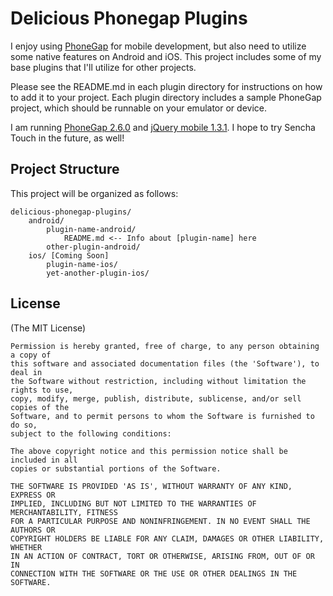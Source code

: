 Delicious Phonegap Plugins
==============================

I enjoy using [PhoneGap](http://phonegap.com/) for mobile development, but
also need to utilize some native features on Android and iOS. This project
includes some of my base plugins that I'll utilize for other projects.

Please see the README.md in each plugin directory for instructions on how 
to add it to your project. Each plugin directory includes a sample PhoneGap
project, which should be runnable on your emulator or device. 

I am running [PhoneGap 2.6.0](http://docs.phonegap.com/en/2.6.0/index.html) 
and [jQuery mobile 1.3.1](http://jquerymobile.com/). I hope to try Sencha
Touch in the future, as well! 

## Project Structure

This project will be organized as follows:

    delicious-phonegap-plugins/
        android/
            plugin-name-android/
                README.md <-- Info about [plugin-name] here
            other-plugin-android/
        ios/ [Coming Soon]
            plugin-name-ios/
            yet-another-plugin-ios/
       
## License

(The MIT License) 

	Permission is hereby granted, free of charge, to any person obtaining a copy of
	this software and associated documentation files (the 'Software'), to deal in
	the Software without restriction, including without limitation the rights to use,
	copy, modify, merge, publish, distribute, sublicense, and/or sell copies of the
	Software, and to permit persons to whom the Software is furnished to do so,
	subject to the following conditions:
	
	The above copyright notice and this permission notice shall be included in all
	copies or substantial portions of the Software.
	
	THE SOFTWARE IS PROVIDED 'AS IS', WITHOUT WARRANTY OF ANY KIND, EXPRESS OR
	IMPLIED, INCLUDING BUT NOT LIMITED TO THE WARRANTIES OF MERCHANTABILITY, FITNESS
	FOR A PARTICULAR PURPOSE AND NONINFRINGEMENT. IN NO EVENT SHALL THE AUTHORS OR
	COPYRIGHT HOLDERS BE LIABLE FOR ANY CLAIM, DAMAGES OR OTHER LIABILITY, WHETHER
	IN AN ACTION OF CONTRACT, TORT OR OTHERWISE, ARISING FROM, OUT OF OR IN
	CONNECTION WITH THE SOFTWARE OR THE USE OR OTHER DEALINGS IN THE SOFTWARE.
	 
